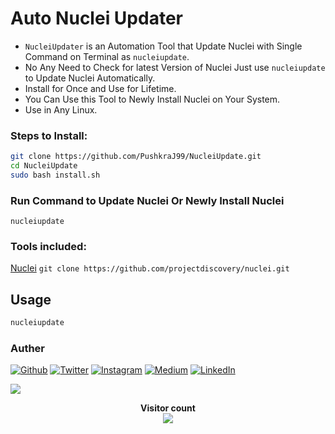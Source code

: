 # Auto Nuclei Updater
- `NucleiUpdater` is an Automation Tool that Update Nuclei with Single Command on Terminal as `nucleiupdate`.
- No Any Need to Check for latest Version of Nuclei Just use `nucleiupdate` to Update Nuclei Automatically.
- Install for Once and Use for Lifetime.
- You Can Use this Tool to Newly Install Nuclei on Your System.
- Use in Any Linux.
  
### Steps to Install:
```sh
git clone https://github.com/PushkraJ99/NucleiUpdate.git
cd NucleiUpdate
sudo bash install.sh
```
### Run Command to Update Nuclei Or Newly Install Nuclei
```
nucleiupdate
```

### Tools included:
[Nuclei](https://github.com/projectdiscovery/nuclei) `git clone https://github.com/projectdiscovery/nuclei.git`


## Usage

```sh
nucleiupdate
```

### Auther
[![Github](https://img.shields.io/badge/GitHub-100000?style=for-the-badge&logo=github&logoColor=white)](https://github.com/PushkraJ99)
[![Twitter](https://img.shields.io/badge/Twitter-1DA1F2?style=for-the-badge&logo=twitter&logoColor=white)](https://twitter.com/intent/follow?screen_name=PushkraJ99) 
[![Instagram](https://img.shields.io/badge/Instagram-E4405F?style=for-the-badge&logo=instagram&logoColor=white)](https://instagram.com/you_are_not_goodlooking_but_he)
[![Medium](https://img.shields.io/badge/Medium-12100E?style=for-the-badge&logo=medium&logoColor=white)](https://medium.com/@pushkrajdhuri07)
[![LinkedIn](https://img.shields.io/badge/LinkedIn-0077B5?style=for-the-badge&logo=linkedin&logoColor=white)](https://www.linkedin.com/in/pushkaraj-dhuri/)



[![](https://visitcount.itsvg.in/api?id=PushkraJ99&icon=8&color=12)](https://visitcount.itsvg.in)
<p align="center"> 
  <b> Visitor count</b><br>
  <img src="https://profile-counter.glitch.me/PushkraJ99/count.svg" />
</p>
<!-- Proudly created with GPRM ( https://gprm.itsvg.in ) -->
